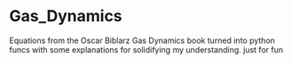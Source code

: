 # Gas_Dynamics
Equations from the Oscar Biblarz Gas Dynamics book turned into python funcs with some explanations for solidifying my understanding. just for fun
